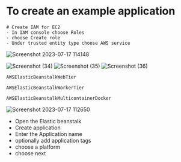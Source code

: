 # To create an example application

    # Create IAM for EC2
    - In IAM console choose Roles
    - choose Create role
    - Under trusted entity type choose AWS service

![Screenshot 2023-07-17 114148](https://github.com/dassudip2001/elastic-beanstalk-php/assets/85440350/99c2c895-be37-4e05-80c6-31ef5f97602b)

![Screenshot (34)](https://github.com/dassudip2001/elastic-beanstalk-php/assets/85440350/cd59fce9-5153-49b7-a086-b01555b3536e)
![Screenshot (35)](https://github.com/dassudip2001/elastic-beanstalk-php/assets/85440350/ebf6b847-94f2-4fbb-b277-d271ece18aa7)
![Screenshot (36)](https://github.com/dassudip2001/elastic-beanstalk-php/assets/85440350/81d30b13-d963-407a-b916-a497e1c54d68)

```
AWSElasticBeanstalkWebTier

AWSElasticBeanstalkWorkerTier

AWSElasticBeanstalkMulticontainerDocker
```
![Screenshot 2023-07-17 112650](https://github.com/dassudip2001/elastic-beanstalk-php/assets/85440350/62a2db44-4a4d-490c-a320-39a16cf5730c)

- Open the Elastic beanstalk
- Create application
- Enter the Application name <enter the application name>
- optionally add application tags
- choose a platform
- choose next
